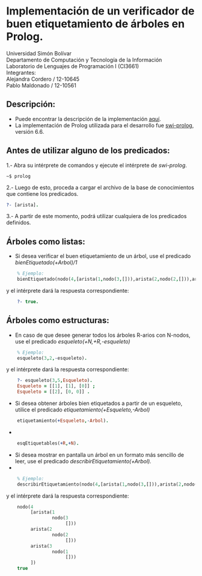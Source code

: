 # Implementación de un verificador de buen etiquetamiento de árboles en Prolog.

Universidad Simón Bolívar  
Departamento de Computación y Tecnología de la Información  
Laboratorio de Lenguajes de Programación I (CI3661)  
Integrantes:  
    Alejandra Cordero / 12-10645  
    Pablo Maldonado / 12-10561  

## Descripción:

* Puede encontrar la descripción de la implementación [aquí](https://github.com/Proyectos-AP/Lenguajes_CI3661/blob/master/Proyecto_2/Enunciado.pdf).
* La implementación de Prolog utilizada para el desarrollo fue [swi-prolog](http://www.swi-prolog.org/), versión 6.6.

## Antes de utilizar alguno de los predicados:
1.- Abra su intérprete de comandos y ejecute el intérprete de *swi-prolog*.
```shell
~$ prolog
``` 
2.- Luego de esto, proceda a cargar el archivo de la base de conocimientos que contiene los predicados.
```prolog
?- [arista].
```
3.- A partir de este momento, podrá utilizar cualquiera de los predicados definidos.

## Árboles como listas: 
* Si desea verificar el buen etiquetamiento de un árbol, use el predicado *bienEtiquetado(+Arbol)/1*
```prolog
	% Ejemplo:
	bienEtiquetado(nodo(4,[arista(1,nodo(3,[])),arista(2,nodo(2,[])),arista(3,nodo(1,[]))])).
```
y el intérprete dará la respuesta correspondiente:
``` prolog
    ?- true.
```

## Árboles como estructuras:
* En caso de que desee generar todos los árboles R-arios con N-nodos, use el predicado *esqueleto(+N,+R,-esqueleto)*
```prolog
	% Ejemplo:
	esqueleto(3,2,-esqueleto).
```
   y el intérprete dará la respuesta correspondiente:
``` prolog
    ?- esqueleto(3,5,Esqueleto).
    Esqueleto = [[1], [1], [0]] ;
    Esqueleto = [[2], [0, 0]] .
```

* Si desea obtener árboles bien etiquetados a partir de un esqueleto, utilice el predicado *etiquetamiento(+Esqueleto,-Arbol)*
```prolog
	etiquetamiento(+Esqueleto,-Arbol).
```
*
```prolog
	esqEtiquetables(+R,+N).
```
* Si desea mostrar en pantalla un árbol en un formato más sencillo de leer, use el predicado *describirEtiquetamiento(+Arbol).*
* 
```prolog
	% Ejemplo:
	describirEtiquetamiento(nodo(4,[arista(1,nodo(3,[])),arista(2,nodo(2,[])),arista(3,nodo(1,[]))])).
```

   y el intérprete dará la respuesta correspondiente:
``` prolog
    nodo(4
         [arista(1
                 nodo(3
                      []))
         arista(2
                 nodo(2
                      []))
         arista(3
                 nodo(1
                      []))
         ])
    true 


```
